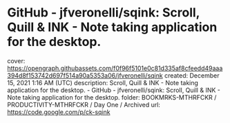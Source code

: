 # GitHub - jfveronelli/sqink: Scroll, Quill & INK - Note taking application for the desktop.

cover: https://opengraph.githubassets.com/f0f96f5101e0c81d335af8cfeedd49aaa394d8f153742d697f514a90a5353a06/jfveronelli/sqink
created: December 15, 2021 1:16 AM (UTC)
description: Scroll, Quill & INK - Note taking application for the desktop. - GitHub - jfveronelli/sqink: Scroll, Quill & INK - Note taking application for the desktop.
folder: BOOKMRKS-MTHRFCKR / PRODUCTIVITY-MTHRFCKR / Day One / Archived
url: https://code.google.com/p/ck-sqink